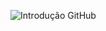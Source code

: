 ![Introdução GitHub](https://user-images.githubusercontent.com/79323949/112414442-cdf78800-8d00-11eb-9069-fdc80ea04f89.png)
